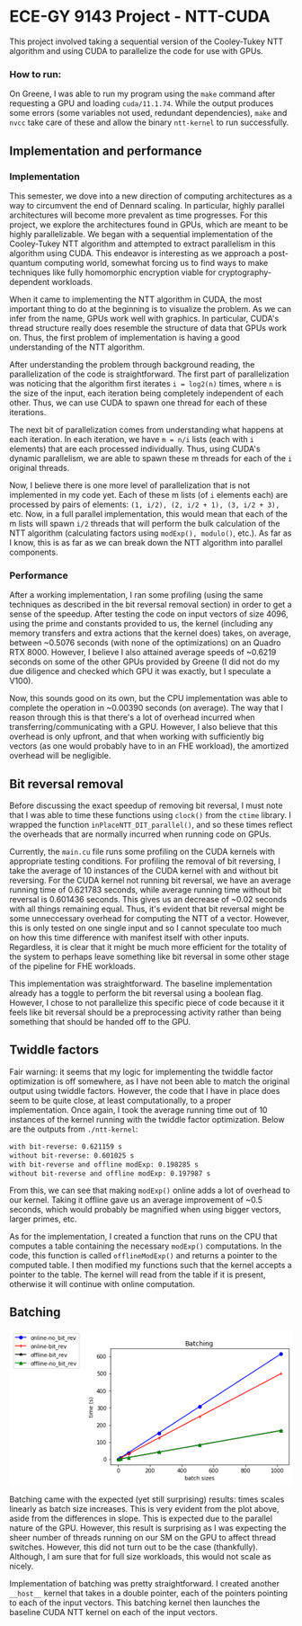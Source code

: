 # ECE-GY 9143 Project - NTT-CUDA 

This project involved taking a sequential version of the Cooley-Tukey NTT algorithm and using
CUDA to parallelize the code for use with GPUs. 

### How to run:
On Greene, I was able to run my program using the `make` command after requesting a GPU and
loading `cuda/11.1.74`. While the output produces some errors (some variables not used, 
redundant dependencies), `make` and `nvcc` take care of these and allow the binary
`ntt-kernel` to run successfully. 


## Implementation and performance
### Implementation
This semester, we dove into a new direction of computing architectures as a way to circumvent
the end of Dennard scaling. In particular, highly parallel architectures will become more
prevalent as time progresses. For this project, we explore the architectures found in GPUs,
which are meant to be highly parallelizable. We began with a sequential implementation of
the Cooley-Tukey NTT algorithm and attempted to extract parallelism in this algorithm using
CUDA. This endeavor is interesting as we approach a post-quantum computing world, somewhat
forcing us to find ways to make techniques like fully homomorphic encryption viable for
cryptography-dependent workloads. 

When it came to implementing the NTT algorithm in CUDA, the most important thing to do
at the beginning is to visualize the problem. As we can infer from the name, GPUs work
well with graphics. In particular, CUDA's thread structure really does resemble the
structure of data that GPUs work on. Thus, the first problem of implementation is
having a good understanding of the NTT algorithm. 

After understanding the problem through background reading, the parallelization of
the code is straightforward. The first part of parallelization was noticing that
the algorithm first iterates `i = log2(n)` times, where `n` is the size of the input,
each iteration being completely independent of each other. Thus, we can use CUDA
to spawn one thread for each of these iterations. 

The next bit of parallelization comes from understanding what happens at each
iteration. In each iteration, we have `m = n/i` lists (each with `i` elements)
that are each processed individually. Thus, using CUDA's dynamic parallelism,
we are able to spawn these m threads for each of the `i` original threads.

Now, I believe there is one more level of parallelization that is not implemented
in my code yet. Each of these m lists (of `i` elements each) are processed by pairs
of elements: `(1, i/2), (2, i/2 + 1), (3, i/2 + 3),` etc. Now, in a full parallel
implementation, this would mean that each of the m lists will spawn `i/2` threads
that will perform the bulk calculation of the NTT algorithm (calculating factors
using `modExp(), modulo()`, etc.). As far as I know, this is as far as we can break down the
NTT algorithm into parallel components. 

### Performance
After a working implementation, I ran some profiling (using the same techniques as
described in the bit reversal removal section) in order to get a sense of the speedup.
After testing the code on input vectors of size 4096, using the prime and constants
provided to us, the kernel (including any memory transfers and extra actions that
the kernel does) takes, on average, between ~0.5076 seconds (with none of the optimizations)
on an Quadro RTX 8000. However, I believe I also attained average speeds of ~0.6219 seconds
on some of the other GPUs provided by Greene (I did not do my due diligence and checked which
GPU it was exactly, but I speculate a V100). 

Now, this sounds good on its own, but the CPU implementation was able to complete the
operation in ~0.00390 seconds (on average). The way that I reason through this is that
there's a lot of overhead incurred when transferring/communicating with a GPU. However,
I also believe that this overhead is only upfront, and that when working with sufficiently
big vectors (as one would probably have to in an FHE workload), the amortized overhead
will be negligible. 

## Bit reversal removal
Before discussing the exact speedup of removing bit reversal, I must note that I was able to time
these functions using `clock()` from the `ctime` library. I wrapped the function `inPlaceNTT_DIT_parallel()`,
and so these times reflect the overheads that are normally incurred when running code on GPUs. 

Currently, the `main.cu` file runs some profiling on the CUDA kernels with appropriate testing conditions.
For profiling the removal of bit reversing, I take the average of 10 instances of the CUDA kernel
with and without bit reversing. For the CUDA kernel not running bit reversal, we have an average
running time of 0.621783 seconds, while average running time without bit reversal is 0.601436 seconds. 
This gives us an decrease of ~0.02 seconds with all things remaining equal. Thus, it's evident that
bit reversal might be some unneccessary overhead for computing the NTT of a vector. However, this
is only tested on one single input and so I cannot speculate too much on how this time difference
with manifest itself with other inputs. Regardless, it is clear that it might be much more
efficient for the totality of the system to perhaps leave something like bit reversal in some
other stage of the pipeline for FHE workloads.

This implementation was straightforward. The baseline implementation already has a toggle to
perform the bit reversal using a boolean flag. However, I chose to not parallelize this specific
piece of code because it it feels like bit reversal should be a preprocessing activity rather
than being something that should be handed off to the GPU. 

## Twiddle factors
Fair warning: it seems that my logic for implementing the twiddle factor optimization is off
somewhere, as I have not been able to match the original output using twiddle factors.
However, the code that I have in place does seem to be quite close, at least computationally,
to a proper implementation. Once again, I took the average running time out of 10 instances
of the kernel running with the twiddle factor optimization. Below are the outputs from
`./ntt-kernel`:  

    with bit-reverse: 0.621159 s
    without bit-reverse: 0.601025 s
    with bit-reverse and offline modExp: 0.198285 s
    without bit-reverse and offline modExp: 0.197987 s

From this, we can see that making `modExp()` online adds a lot of overhead to our kernel. Taking it offline
gave us an average improvement of ~0.5 seconds, which would probably be magnified when using bigger
vectors, larger primes, etc. 

As for the implementation, I created a function that runs on the CPU that computes a table containing
the necessary `modExp()` computations. In the code, this function is called `offlineModExp()` and returns
a pointer to the computed table. I then modified my functions such that the kernel accepts a pointer
to the table. The kernel will read from the table if it is present, otherwise it will continue
with online computation. 

## Batching
![alt text](https://github.com/leoflowers/ntt-cuda/blob/master/figs/new_plot.png?raw=true)

Batching came with the expected (yet still surprising) results: times scales linearly as
batch size increases. This is very evident from the plot above, aside from the differences
in slope. This is expected due to the parallel nature of the GPU. However, this result is
surprising as I was expecting the sheer number of threads running on our SM on the GPU
to affect thread switches. However, this did not turn out to be the case (thankfully).
Although, I am sure that for full size workloads, this would not scale as nicely.

Implementation of batching was pretty straightforward. I created another `__host__` kernel
that takes in a double pointer, each of the pointers pointing to each of the input vectors.
This batching kernel then launches the baseline CUDA NTT kernel on each of the input vectors.
